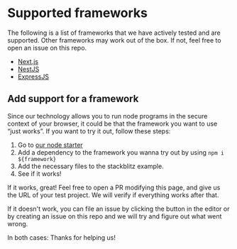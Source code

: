 # Supported frameworks

The following is a list of frameworks that we have actively tested and are supported. Other frameworks may work out of the box. If not, feel free to open an issue on this repo.

- [Next.js](https://stackblitz.com/fork/nextjs)
- [NestJS](https://stackblitz.com/fork/nestjs-starter)
- [ExpressJS](https://stackblitz.com/edit/node-dmbz1u)

## Add support for a framework

Since our technology allows you to run node programs in the secure context of your browser, it could be that the framework you want to use “just works”. If you want to try it out, follow these steps:

1. Go to <a href="https://stackblitz.com/fork/node" target="_blank">our node starter</a>
2. Add a dependency to the framework you wanna try out by using `npm i ${framework}`
3. Add the necessary files to the stackblitz example.
4. See if it works!

If it works, great! Feel free to open a PR modifying this page, and give us the URL of your test project. We will verify if everything works after that.

If it doesn't work, you can file an issue by clicking the button in the editor or by creating an issue on this repo and we will try and figure out what went wrong.

In both cases: Thanks for helping us!
